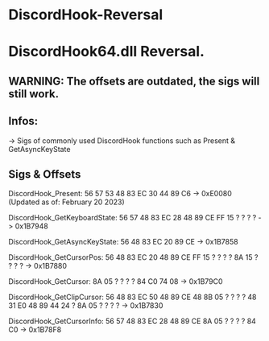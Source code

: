 # DiscordHook-Reversal

# DiscordHook64.dll Reversal.

## WARNING: The offsets are outdated, the sigs will still work.

## Infos: 

-> Sigs of commonly used DiscordHook functions such as Present & GetAsyncKeyState

## Sigs & Offsets

DiscordHook_Present: 56 57 53 48 83 EC 30 44 89 C6 -> 0xE0080 (Updated as of: February 20 2023)

DiscordHook_GetKeyboardState: 56 57 48 83 EC 28 48 89 CE FF 15 ? ? ? ? -> 0x1B7948

DiscordHook_GetAsyncKeyState: 56 48 83 EC 20 89 CE -> 0x1B7858

DiscordHook_GetCursorPos: 56 48 83 EC 20 48 89 CE FF 15 ? ? ? ? 8A 15 ? ? ? ? -> 0x1B7880

DiscordHook_GetCursor: 8A 05 ? ? ? ? 84 C0 74 08 -> 0x1B79C0

DiscordHook_GetClipCursor: 56 48 83 EC 50 48 89 CE 48 8B 05 ? ? ? ? 48 31 E0 48 89 44 24 ? 8A 05 ? ? ? ? -> 0x1B7830

DiscordHook_GetCursorInfo: 56 57 48 83 EC 28 48 89 CE 8A 05 ? ? ? ? 84 C0 -> 0x1B78F8
